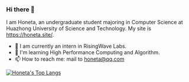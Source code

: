 ### Hi there 👋

I am Honeta, an undergraduate student majoring in Computer Science at Huazhong University of Science and Technology. My site is https://honeta.site/.

- 🔭 I am currently an intern in RisingWave Labs.
- 🌱 I'm learning High Performance Computing and Algorithm.
- 📫 How to reach me: mail to honeta@qq.com

[![Honeta's Top Langs](https://github-readme-stats.vercel.app/api/top-langs/?username=Honeta&count_private=true&exclude_repo=honeta.site,husthxj.top)](https://github.com/anuraghazra/github-readme-stats)
